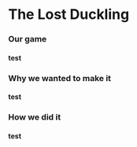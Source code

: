 # The Lost Duckling

### Our game
  #### test

### Why we wanted to make it
  #### test

### How we did it
  #### test
